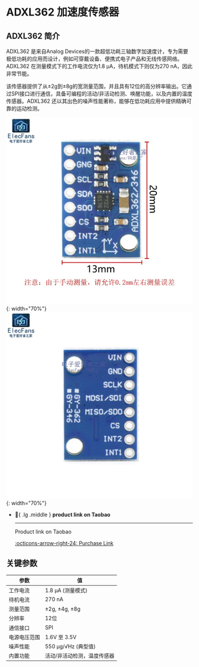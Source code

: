 # ADXL362 加速度传感器

## ADXL362 简介

ADXL362 是来自Analog Devices的一款超低功耗三轴数字加速度计，专为需要极低功耗的应用而设计，例如可穿戴设备、便携式电子产品和无线传感网络。ADXL362 在测量模式下的工作电流仅为1.8 µA，待机模式下则仅为270 nA，因此非常节能。

该传感器提供了从±2g到±8g的宽测量范围，并且具有12位的高分辨率输出。它通过SPI接口进行通信，具备可编程的活动/非活动检测、唤醒功能，以及内置的温度传感器。ADXL362 还以其出色的噪声性能著称，能够在低功耗应用中提供精确可靠的运动检测。

![FRONT](362front.jpg){: width="70%"}
![BACK](362back.jpg){: width="70%"}

<div class="grid cards" markdown>

-   :shopping_cart:{ .lg .middle } __product link on Taobao__

    ---

    Product link on Taobao


    [:octicons-arrow-right-24: <a href="https://m.tb.cn/h.gmUamYr0olYwEiw?tk=CKLS34JO9QL" target="_blank"> Purchase Link </a>](#)

</div>

## 关键参数

| 参数               | 值                         |
|--------------------|----------------------------|
| 工作电流           | 1.8 µA (测量模式)          |
| 待机电流           | 270 nA                     |
| 测量范围           | ±2g, ±4g, ±8g              |
| 分辨率             | 12位                       |
| 通信接口           | SPI                        |
| 电源电压范围       | 1.6V 至 3.5V               |
| 噪声性能           | 550 µg/√Hz (典型值)       |
| 内置功能           | 活动/非活动检测，温度传感器 |
